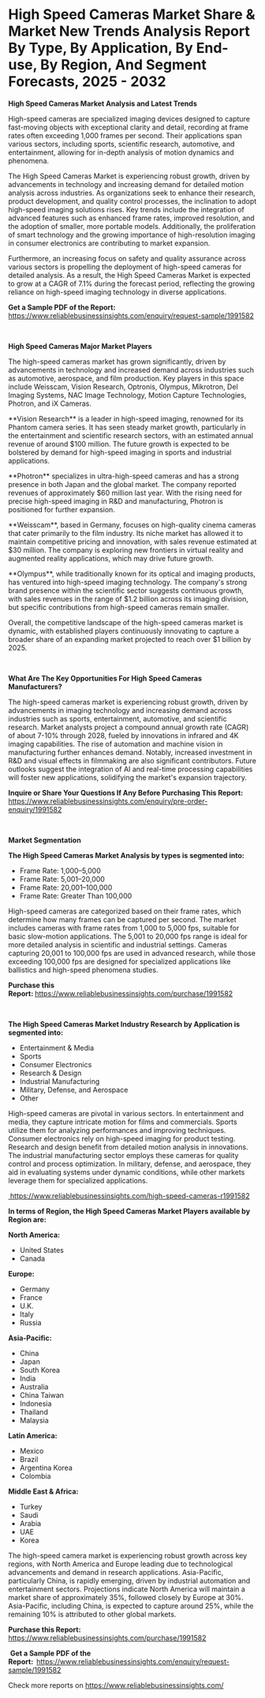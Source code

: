 <p><h1>High Speed Cameras Market Share & Market New Trends Analysis Report By Type, By Application, By End-use, By Region, And Segment Forecasts, 2025 - 2032</h1></p><p><strong>High Speed Cameras Market Analysis and Latest Trends</strong></p>
<p><p>High-speed cameras are specialized imaging devices designed to capture fast-moving objects with exceptional clarity and detail, recording at frame rates often exceeding 1,000 frames per second. Their applications span various sectors, including sports, scientific research, automotive, and entertainment, allowing for in-depth analysis of motion dynamics and phenomena.</p><p>The High Speed Cameras Market is experiencing robust growth, driven by advancements in technology and increasing demand for detailed motion analysis across industries. As organizations seek to enhance their research, product development, and quality control processes, the inclination to adopt high-speed imaging solutions rises. Key trends include the integration of advanced features such as enhanced frame rates, improved resolution, and the adoption of smaller, more portable models. Additionally, the proliferation of smart technology and the growing importance of high-resolution imaging in consumer electronics are contributing to market expansion.</p><p>Furthermore, an increasing focus on safety and quality assurance across various sectors is propelling the deployment of high-speed cameras for detailed analysis. As a result, the High Speed Cameras Market is expected to grow at a CAGR of 7.1% during the forecast period, reflecting the growing reliance on high-speed imaging technology in diverse applications.</p></p>
<p><strong>Get a Sample PDF of the Report:&nbsp;</strong> <a href="https://www.reliablebusinessinsights.com/enquiry/request-sample/1991582?utm_campaign=2811&utm_medium=2&utm_source=Github&utm_content=ia&utm_term=06042025&utm_id=high-speed-cameras">https://www.reliablebusinessinsights.com/enquiry/request-sample/1991582</a></p>
<p>&nbsp;</p>
<p><strong>High Speed Cameras Major Market Players</strong></p>
<p><p>The high-speed cameras market has grown significantly, driven by advancements in technology and increased demand across industries such as automotive, aerospace, and film production. Key players in this space include Weisscam, Vision Research, Optronis, Olympus, Mikrotron, Del Imaging Systems, NAC Image Technology, Motion Capture Technologies, Photron, and iX Cameras.</p><p>**Vision Research** is a leader in high-speed imaging, renowned for its Phantom camera series. It has seen steady market growth, particularly in the entertainment and scientific research sectors, with an estimated annual revenue of around $100 million. The future growth is expected to be bolstered by demand for high-speed imaging in sports and industrial applications.</p><p>**Photron** specializes in ultra-high-speed cameras and has a strong presence in both Japan and the global market. The company reported revenues of approximately $60 million last year. With the rising need for precise high-speed imaging in R&D and manufacturing, Photron is positioned for further expansion.</p><p>**Weisscam**, based in Germany, focuses on high-quality cinema cameras that cater primarily to the film industry. Its niche market has allowed it to maintain competitive pricing and innovation, with sales revenue estimated at $30 million. The company is exploring new frontiers in virtual reality and augmented reality applications, which may drive future growth.</p><p>**Olympus**, while traditionally known for its optical and imaging products, has ventured into high-speed imaging technology. The company's strong brand presence within the scientific sector suggests continuous growth, with sales revenues in the range of $1.2 billion across its imaging division, but specific contributions from high-speed cameras remain smaller.</p><p>Overall, the competitive landscape of the high-speed cameras market is dynamic, with established players continuously innovating to capture a broader share of an expanding market projected to reach over $1 billion by 2025.</p></p>
<p>&nbsp;</p>
<p><strong>What Are The Key Opportunities For High Speed Cameras Manufacturers?</strong></p>
<p><p>The high-speed cameras market is experiencing robust growth, driven by advancements in imaging technology and increasing demand across industries such as sports, entertainment, automotive, and scientific research. Market analysts project a compound annual growth rate (CAGR) of about 7-10% through 2028, fueled by innovations in infrared and 4K imaging capabilities. The rise of automation and machine vision in manufacturing further enhances demand. Notably, increased investment in R&D and visual effects in filmmaking are also significant contributors. Future outlooks suggest the integration of AI and real-time processing capabilities will foster new applications, solidifying the market's expansion trajectory.</p></p>
<p><strong>Inquire or Share Your Questions If Any Before Purchasing This Report:</strong> <a href="https://www.reliablebusinessinsights.com/enquiry/pre-order-enquiry/1991582?utm_campaign=2811&utm_medium=2&utm_source=Github&utm_content=ia&utm_term=06042025&utm_id=high-speed-cameras">https://www.reliablebusinessinsights.com/enquiry/pre-order-enquiry/1991582</a></p>
<p>&nbsp;</p>
<p><strong>Market Segmentation</strong></p>
<p><strong>The High Speed Cameras Market Analysis by types is segmented into:</strong></p>
<p><ul><li>Frame Rate: 1,000–5,000</li><li>Frame Rate: 5,001–20,000</li><li>Frame Rate: 20,001–100,000</li><li>Frame Rate: Greater Than 100,000</li></ul></p>
<p><p>High-speed cameras are categorized based on their frame rates, which determine how many frames can be captured per second. The market includes cameras with frame rates from 1,000 to 5,000 fps, suitable for basic slow-motion applications. The 5,001 to 20,000 fps range is ideal for more detailed analysis in scientific and industrial settings. Cameras capturing 20,001 to 100,000 fps are used in advanced research, while those exceeding 100,000 fps are designed for specialized applications like ballistics and high-speed phenomena studies.</p></p>
<p><strong>Purchase this Report:&nbsp;</strong><a href="https://www.reliablebusinessinsights.com/purchase/1991582?utm_campaign=2811&utm_medium=2&utm_source=Github&utm_content=ia&utm_term=06042025&utm_id=high-speed-cameras">https://www.reliablebusinessinsights.com/purchase/1991582</a></p>
<p>&nbsp;</p>
<p><strong>The High Speed Cameras Market Industry Research by Application is segmented into:</strong></p>
<p><ul><li>Entertainment & Media</li><li>Sports</li><li>Consumer Electronics</li><li>Research & Design</li><li>Industrial Manufacturing</li><li>Military, Defense, and Aerospace</li><li>Other</li></ul></p>
<p><p>High-speed cameras are pivotal in various sectors. In entertainment and media, they capture intricate motion for films and commercials. Sports utilize them for analyzing performances and improving techniques. Consumer electronics rely on high-speed imaging for product testing. Research and design benefit from detailed motion analysis in innovations. The industrial manufacturing sector employs these cameras for quality control and process optimization. In military, defense, and aerospace, they aid in evaluating systems under dynamic conditions, while other markets leverage them for specialized applications.</p></p>
<p><a href="https://www.reliablebusinessinsights.com/high-speed-cameras-r1991582?utm_campaign=2811&utm_medium=2&utm_source=Github&utm_content=ia&utm_term=06042025&utm_id=high-speed-cameras">&nbsp;https://www.reliablebusinessinsights.com/high-speed-cameras-r1991582</a></p>
<p><strong>In terms of Region, the High Speed Cameras Market Players available by Region are:</strong></p>
<p>
    <p> <strong> North America: </strong>
        <ul>
            <li>United States</li>
            <li>Canada</li>
        </ul>
        </p> 
    <p> <strong> Europe: </strong>
        <ul>
            <li>Germany</li>
            <li>France</li>
            <li>U.K.</li>
            <li>Italy</li>
            <li>Russia</li>
        </ul>
        </p> 
    <p> <strong> Asia-Pacific: </strong>
        <ul>
            <li>China</li>
            <li>Japan</li>
            <li>South Korea</li>
            <li>India</li>
            <li>Australia</li>
            <li>China Taiwan</li>
            <li>Indonesia</li>
            <li>Thailand</li>
            <li>Malaysia</li>
        </ul>
        </p> 
    <p> <strong> Latin America: </strong>
        <ul>
            <li>Mexico</li>
            <li>Brazil</li>
            <li>Argentina Korea</li>
            <li>Colombia</li>
        </ul>
        </p> 
    <p> <strong> Middle East & Africa: </strong>
        <ul>
            <li>Turkey</li>
            <li>Saudi</li>
            <li>Arabia</li>
            <li>UAE</li>
            <li>Korea</li>
        </ul>
    </p>
    </p>
<p><p>The high-speed camera market is experiencing robust growth across key regions, with North America and Europe leading due to technological advancements and demand in research applications. Asia-Pacific, particularly China, is rapidly emerging, driven by industrial automation and entertainment sectors. Projections indicate North America will maintain a market share of approximately 35%, followed closely by Europe at 30%. Asia-Pacific, including China, is expected to capture around 25%, while the remaining 10% is attributed to other global markets.</p></p>
<p><strong>Purchase this Report: </strong><a href="https://www.reliablebusinessinsights.com/purchase/1991582?utm_campaign=2811&utm_medium=2&utm_source=Github&utm_content=ia&utm_term=06042025&utm_id=high-speed-cameras">https://www.reliablebusinessinsights.com/purchase/1991582</a></p>
<p>&nbsp;<strong>Get a Sample PDF of the Report:&nbsp;&nbsp;</strong><a href="https://www.reliablebusinessinsights.com/enquiry/request-sample/1991582?utm_campaign=2811&utm_medium=2&utm_source=Github&utm_content=ia&utm_term=06042025&utm_id=high-speed-cameras">https://www.reliablebusinessinsights.com/enquiry/request-sample/1991582</a></p>
<p><strong></strong></p>
<p>Check more reports on <a href="https://www.reliablebusinessinsights.com/?utm_campaign=2811&utm_medium=2&utm_source=Github&utm_content=ia&utm_term=06042025&utm_id=high-speed-cameras">https://www.reliablebusinessinsights.com/</a></p>